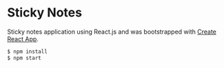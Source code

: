 # Sticky Notes

Sticky notes application using React.js and was bootstrapped with [Create React App](https://github.com/facebookincubator/create-react-app).

```bash
$ npm install
$ npm start
```